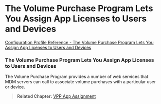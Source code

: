 # The Volume Purchase Program Lets You Assign App Licenses to Users and Devices

 [Configuration Profile Reference - The Volume Purchase Program Lets You Assign App Licenses to Users and Devices](https://developer.apple.com/library/content/documentation/Miscellaneous/Reference/MobileDeviceManagementProtocolRef/1-Introduction/Introduction.html#//apple_ref/doc/uid/TP40017387-CH1-SW10)  
  

### The Volume Purchase Program Lets You Assign App Licenses to Users and Devices
  

The Volume Purchase Program provides a number of web services that MDM servers can call to associate volume purchases with a particular user or device.  

> **Related Chapter:** [VPP App Assignment](https://developer.apple.com/library/content/documentation/Miscellaneous/Reference/MobileDeviceManagementProtocolRef/5-Web_Service_Protocol_VPP/webservice.html#//apple_ref/doc/uid/TP40017387-CH8-SW1)  
